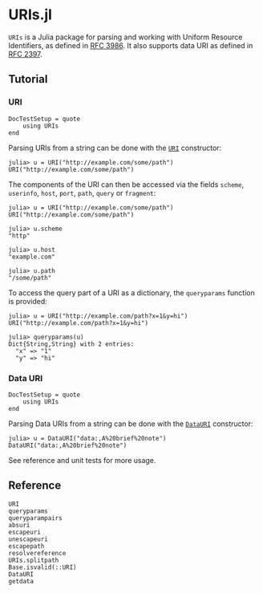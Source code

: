 # URIs.jl

`URIs` is a Julia package for parsing and working with Uniform Resource
Identifiers, as defined in [RFC 3986](https://www.ietf.org/rfc/rfc3986.txt).
It also supports data URI as defined in [RFC 2397](https://datatracker.ietf.org/doc/html/rfc2397).

## Tutorial

### URI
```@meta
DocTestSetup = quote
    using URIs
end
```

Parsing URIs from a string can be done with the [`URI`](@ref) constructor:

```jldoctest
julia> u = URI("http://example.com/some/path")
URI("http://example.com/some/path")
```

The components of the URI can then be accessed via the fields `scheme`,
`userinfo`, `host`, `port`, `path`, `query` or `fragment`:

```jldoctest
julia> u = URI("http://example.com/some/path")
URI("http://example.com/some/path")

julia> u.scheme
"http"

julia> u.host
"example.com"

julia> u.path
"/some/path"
```

To access the query part of a URI as a dictionary, the `queryparams` function
is provided:

```jldoctest
julia> u = URI("http://example.com/path?x=1&y=hi")
URI("http://example.com/path?x=1&y=hi")

julia> queryparams(u)
Dict{String,String} with 2 entries:
  "x" => "1"
  "y" => "hi"
```

### Data URI

```@meta
DocTestSetup = quote
    using URIs
end
```

Parsing Data URIs from a string can be done with the [`DataURI`](@ref) constructor:

```jldoctest
julia> u = DataURI("data:,A%20brief%20note")
DataURI("data:,A%20brief%20note")
```

See reference and unit tests for more usage.

## Reference

```@docs
URI
queryparams
queryparampairs
absuri
escapeuri
unescapeuri
escapepath
resolvereference
URIs.splitpath
Base.isvalid(::URI)
DataURI
getdata
```

